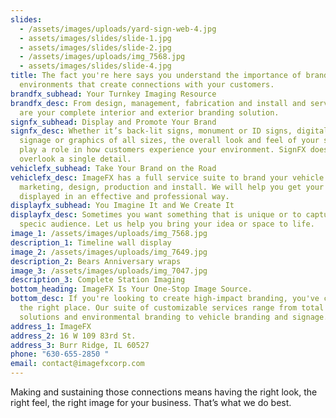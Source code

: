 ```yaml
---
slides:
  - /assets/images/uploads/yard-sign-web-4.jpg
  - assets/images/slides/slide-1.jpg
  - assets/images/slides/slide-2.jpg
  - /assets/images/uploads/img_7568.jpg
  - assets/images/slides/slide-4.jpg
title: The fact you're here says you understand the importance of branding
  environments that create connections with your customers.
brandfx_subhead: Your Turnkey Imaging Resource
brandfx_desc: From design, management, fabrication and install and service, we
  are your complete interior and exterior branding solution.
signfx_subhead: Display and Promote Your Brand
signfx_desc: Whether it’s back-lit signs, monument or ID signs, digital display
  signage or graphics of all sizes, the overall look and feel of your signage
  play a role in how customers experience your environment. SignFX does not
  overlook a single detail.
vehiclefx_subhead: Take Your Brand on the Road
vehiclefx_desc: ImageFX has a full service suite to brand your vehicle from
  marketing, design, production and install. We will help you get your message
  displayed in an effective and professional way.
displayfx_subhead: You Imagine It and We Create It
displayfx_desc: Sometimes you want something that is unique or to capture a
  specic audience. Let us help you bring your idea or space to life.
image_1: /assets/images/uploads/img_7568.jpg
description_1: Timeline wall display
image_2: /assets/images/uploads/img_7649.jpg
description_2: Bears Anniversary wraps
image_3: /assets/images/uploads/img_7047.jpg
description_3: Complete Station Imaging
bottom_heading: ImageFX Is Your One-Stop Image Source.
bottom_desc: If you're looking to create high-impact branding, you've come to
  the right place. Our suite of customizable services range from total imaging
  solutions and environmental branding to vehicle branding and signage.
address_1: ImageFX
address_2: 16 W 109 83rd St.
address_3: Burr Ridge, IL 60527
phone: "630-655-2850 "
email: contact@imagefxcorp.com
---
```


Making and sustaining those connections means having the right look, the right feel, the right image for your business. That’s what we do best.

